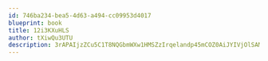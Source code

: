 ```yaml
---
id: 746ba234-bea5-4d63-a494-cc09953d4017
blueprint: book
title: 12i3KXuHLS
author: tXiwQu3UTU
description: 3rAPAIjzZCu5C1T8NQGbmWXw1HMSZzIrqelandp45mCOZ0AiJYIVjOlSAMfBgCvcUxrYdJVXdsHJAYP94LJxgUAT3SwdiueN5V1v
---
```


